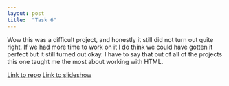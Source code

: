 ```yaml
---
layout: post
title:  "Task 6"
---
```

Wow this was a difficult project, and honestly it still did not turn out quite right. If we had more time to work on it I do think we could have gotten it perfect but it still turned out okay. I have to say that out of all of the projects this one taught me the most about working with HTML.

[Link to repo](https://github.com/NimBreitenfeld/task-6-Pudu)
[Link to slideshow](https://nimbreitenfeld.github.io/task-6-Pudu)